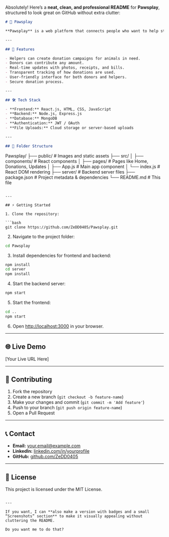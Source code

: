 Absolutely! Here’s a **neat, clean, and professional README** for **Pawsplay**, structured to look great on GitHub without extra clutter:

```markdown
# 🐾 Pawsplay

**Pawsplay** is a web platform that connects people who want to help stray and underprivileged animals with donors. Helpers can create donation campaigns, and donors can contribute any amount. The platform ensures **transparency** by allowing helpers to post updates, receipts, and photos showing how funds are used.

---

## 🌟 Features

- Helpers can create donation campaigns for animals in need.  
- Donors can contribute any amount.  
- Real-time updates with photos, receipts, and bills.  
- Transparent tracking of how donations are used.  
- User-friendly interface for both donors and helpers.  
- Secure donation process.  

---

## 🛠️ Tech Stack

- **Frontend:** React.js, HTML, CSS, JavaScript  
- **Backend:** Node.js, Express.js  
- **Database:** MongoDB  
- **Authentication:** JWT / OAuth  
- **File Uploads:** Cloud storage or server-based uploads  

---

## 📂 Folder Structure

```

Pawsplay/
├── public/               # Images and static assets
├── src/
│   ├── components/       # React components
│   ├── pages/            # Pages like Home, Donations, Updates
│   ├── App.js            # Main app component
│   └── index.js          # React DOM rendering
├── server/               # Backend server files
├── package.json          # Project metadata & dependencies
└── README.md             # This file

````

---

## ⚡ Getting Started

1. Clone the repository:

```bash
git clone https://github.com/ZeDD0405/Pawsplay.git
````

2. Navigate to the project folder:

```bash
cd Pawsplay
```

3. Install dependencies for frontend and backend:

```bash
npm install
cd server
npm install
```

4. Start the backend server:

```bash
npm start
```

5. Start the frontend:

```bash
cd ..
npm start
```

6. Open [http://localhost:3000](http://localhost:3000) in your browser.

---

## 🌐 Live Demo

\[Your Live URL Here]

---

## 🤝 Contributing

1. Fork the repository
2. Create a new branch (`git checkout -b feature-name`)
3. Make your changes and commit (`git commit -m 'Add feature'`)
4. Push to your branch (`git push origin feature-name`)
5. Open a Pull Request

---

## 📞 Contact

* **Email:** [your.email@example.com](mailto:your.email@example.com)
* **LinkedIn:** [linkedin.com/in/yourprofile](https://linkedin.com/in/yourprofile)
* **GitHub:** [github.com/ZeDD0405](https://github.com/ZeDD0405)

---

## 🎨 License

This project is licensed under the MIT License.

```

---

If you want, I can **also make a version with badges and a small “Screenshots” section** to make it visually appealing without cluttering the README.  

Do you want me to do that?
```
